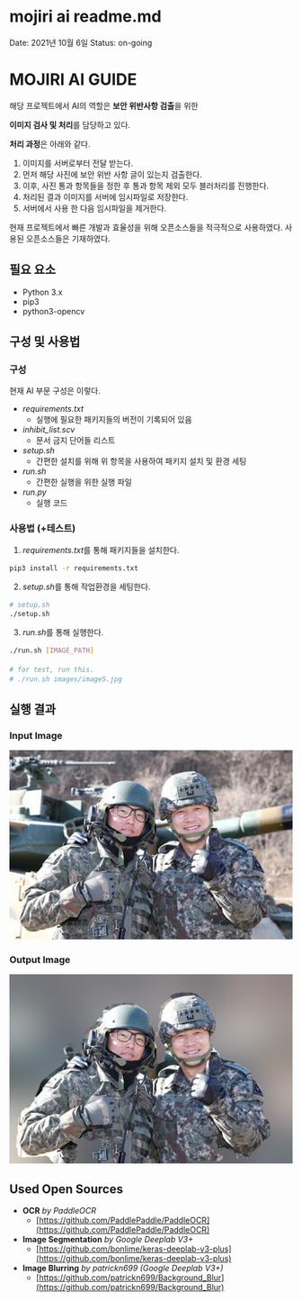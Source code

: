 # mojiri ai readme.md

Date: 2021년 10월 6일
Status: on-going

# MOJIRI AI GUIDE

해당 프로젝트에서 AI의 역할은 **보안 위반사항 검출**을 위한 

**이미지 검사 및 처리**를 담당하고 있다.

**처리 과정**은 아래와 같다.

1. 이미지를 서버로부터 전달 받는다.
2. 먼저 해당 사진에 보안 위반 사항 글이 있는지 검출한다.
3. 이후, 사진 통과 항목들을 정한 후 통과 항목 제외 모두 블러처리를 진행한다.
4. 처리된 결과 이미지를 서버에 임시파일로 저장한다.
5. 서버에서 사용 한 다음 임시파일을 제거한다.

현재 프로젝트에서 빠른 개발과 효율성을 위해 오픈소스들을 적극적으로 사용하였다. 사용된 오픈소스들은 기재하였다.

## 필요 요소

- Python 3.x
- pip3
- python3-opencv

## 구성 및 사용법

### 구성

현재 AI 부문 구성은 이렇다.

- *requirements.txt*
    - 실행에 필요한 패키지들의 버전이 기록되어 있음
- *inhibit_list.scv*
    - 문서 금지 단어들 리스트 
- *setup.sh*
    - 간편한 설치를 위해 위 항목을 사용하여 패키지 설치 및 환경 세팅
- *run.sh*
    - 간편한 실행을 위한 실행 파일
- *run.py*
    - 실행 코드

### 사용법 (+테스트)

1. *requirements.txt*를 통해 패키지들을 설치한다.
```bash
pip3 install -r requirements.txt
```
2. *setup.sh*를 통해 작업환경을 세팅한다.
```bash
# setup.sh
./setup.sh
```
3. *run.sh*를 통해 실행한다.

```bash
./run.sh [IMAGE_PATH] 

# for test, run this.
# ./run.sh images/image5.jpg
```

## 실행 결과
### Input Image
![image5](./images/image5.jpg)
### Output Image
![image5_blurred](./images/image5_blurred.jpg)

## Used Open Sources

- **OCR** *by PaddleOCR*
    - [https://github.com/PaddlePaddle/PaddleOCR](https://github.com/PaddlePaddle/PaddleOCR)
- **Image Segmentation** *by Google Deeplab V3+*
    - [https://github.com/bonlime/keras-deeplab-v3-plus](https://github.com/bonlime/keras-deeplab-v3-plus)
- **Image Blurring** *by patrickn699 (Google Deeplab V3+)*
    - [https://github.com/patrickn699/Background_Blur](https://github.com/patrickn699/Background_Blur)
